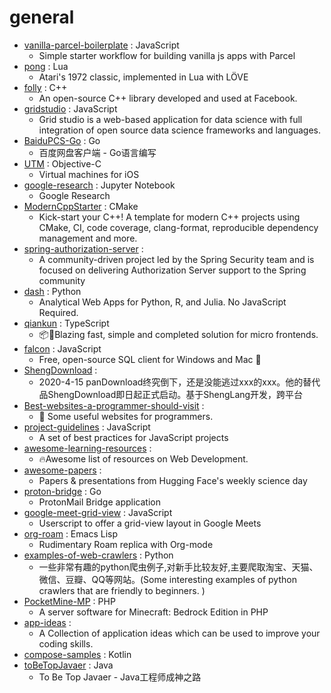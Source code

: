 # general
- [vanilla-parcel-boilerplate](https://github.com/bradtraversy/vanilla-parcel-boilerplate) : JavaScript
  - Simple starter workflow for building vanilla js apps with Parcel
- [pong](https://github.com/games50/pong) : Lua
  - Atari's 1972 classic, implemented in Lua with LÖVE
- [folly](https://github.com/facebook/folly) : C++
  - An open-source C++ library developed and used at Facebook.
- [gridstudio](https://github.com/ricklamers/gridstudio) : JavaScript
  - Grid studio is a web-based application for data science with full integration of open source data science frameworks and languages.
- [BaiduPCS-Go](https://github.com/iikira/BaiduPCS-Go) : Go
  - 百度网盘客户端 - Go语言编写
- [UTM](https://github.com/utmapp/UTM) : Objective-C
  - Virtual machines for iOS
- [google-research](https://github.com/google-research/google-research) : Jupyter Notebook
  - Google Research
- [ModernCppStarter](https://github.com/TheLartians/ModernCppStarter) : CMake
  - Kick-start your C++! A template for modern C++ projects using CMake, CI, code coverage, clang-format, reproducible dependency management and more.
- [spring-authorization-server](https://github.com/spring-projects-experimental/spring-authorization-server) : 
  - A community-driven project led by the Spring Security team and is focused on delivering Authorization Server support to the Spring community
- [dash](https://github.com/plotly/dash) : Python
  - Analytical Web Apps for Python, R, and Julia. No JavaScript Required.
- [qiankun](https://github.com/umijs/qiankun) : TypeScript
  - 📦🚀Blazing fast, simple and completed solution for micro frontends.
- [falcon](https://github.com/plotly/falcon) : JavaScript
  - Free, open-source SQL client for Windows and Mac 🦅
- [ShengDownload](https://github.com/WaterFishJ/ShengDownload) : 
  - 2020-4-15 panDownload终究倒下，还是没能逃过xxx的xxx。他的替代品ShengDownload即日起正式启动。基于ShengLang开发，跨平台
- [Best-websites-a-programmer-should-visit](https://github.com/sdmg15/Best-websites-a-programmer-should-visit) : 
  - 🔗 Some useful websites for programmers.
- [project-guidelines](https://github.com/elsewhencode/project-guidelines) : JavaScript
  - A set of best practices for JavaScript projects
- [awesome-learning-resources](https://github.com/lauragift21/awesome-learning-resources) : 
  - 🔥Awesome list of resources on Web Development.
- [awesome-papers](https://github.com/huggingface/awesome-papers) : 
  - Papers & presentations from Hugging Face's weekly science day
- [proton-bridge](https://github.com/ProtonMail/proton-bridge) : Go
  - ProtonMail Bridge application
- [google-meet-grid-view](https://github.com/Fugiman/google-meet-grid-view) : JavaScript
  - Userscript to offer a grid-view layout in Google Meets
- [org-roam](https://github.com/jethrokuan/org-roam) : Emacs Lisp
  - Rudimentary Roam replica with Org-mode
- [examples-of-web-crawlers](https://github.com/shengqiangzhang/examples-of-web-crawlers) : Python
  - 一些非常有趣的python爬虫例子,对新手比较友好,主要爬取淘宝、天猫、微信、豆瓣、QQ等网站。(Some interesting examples of python crawlers that are friendly to beginners. )
- [PocketMine-MP](https://github.com/pmmp/PocketMine-MP) : PHP
  - A server software for Minecraft: Bedrock Edition in PHP
- [app-ideas](https://github.com/florinpop17/app-ideas) : 
  - A Collection of application ideas which can be used to improve your coding skills.
- [compose-samples](https://github.com/android/compose-samples) : Kotlin
- [toBeTopJavaer](https://github.com/hollischuang/toBeTopJavaer) : Java
  - To Be Top Javaer - Java工程师成神之路
